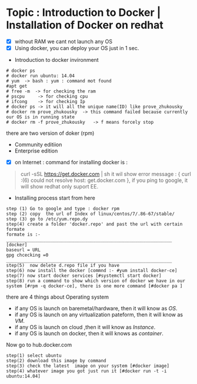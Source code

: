 # Topic : Introduction to Docker | Installation of Docker on redhat 

- [x] without RAM we cant not  launch any OS 
- [x] Using docker, you can deploy your OS just in 1 sec.
* Introduction to docker invironment 
```
# docker ps 
# docker run ubuntu: 14.04
# yum  -> bash : yum : command mot found 
#apt get 
# free -m  -> for checking the ram 
# pscpu     -> for checking cpu 
# ifcong    -> for checking Ip
# docker ps -> it will all the unique name(ID) like prove_zhukousky
# docker rm prove_zhukousky  -> this command failed because currently our OS is in running state 
# docker rm -f prove_zhukousky   -> f means forcely stop

```
there are two version of doker (rpm)
* Community editiion 
* Enterprise edition 
- [x]  on Internet : command for installing docker is :
> curl -sSL https://get.docker.com | sh
it wil show error message : { curl :(6) could not resolve  host: get.docker.com }, if you ping to google, it will show redhat only suport EE.
* Installing process start from here 
```
step (1) Go to google and type : docker rpm
step (2) copy  the url of Index of linux/centos/7/.86-67/stable/
step (3) go to /etc/yum.repo.dy
step(4) create a folder 'docker.repo' and past the url with certain formate 
formate is :- 
_______________________________________________________________
[docker]
baseurl = URL
gpg chcecking =0
_______________________________________________________________
step(5)  now delete d.repo file if you have 
step(6) now install the docker [commnd :- #yum install docker-ce]
step(7) now start docker services [#systemctl start docker]
step(8) run a command to show which version of docker we have in our system [#rpm -q docker-ce], there is one more command [#docker pa ]
```
there are 4 things about Operating system
* if any OS is launch on baremetal/hardware, then it will know as *OS*.
* if any OS is launch on any virtualization pateform, then it will know as *VM*.
*  if any OS is launch on cloud ,then it will know as *Instance*.
*  if any OS is launch on docker, then it will knows as *container*.

Now go to hub.docker.com 
```
step(1) select ubuntu
step(2) download this image by command 
step(3) check the latest  image on your system [#docker image]
step(4) whatever image you got just run it [#docker run -t -i ubuntu:14.04]
```

